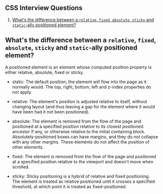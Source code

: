 ## CSS Interview Questions

1. [What's the difference between a `relative`, `fixed`, `absolute`, `sticky` and `static`-ally positioned element?](#whats-the-difference-between-a-relative-fixed-absolute-sticky-and-static-ally-positioned-element)



## What's the difference between a `relative`, `fixed`, `absolute`, `sticky` and `static`-ally positioned element?

A positioned element is an element whose computed position property is either relative, absolute, fixed or sticky.

- static: The default position; the element will flow into the page as it normally would. The top, right, bottom, left and z-index properties do not apply.

- relative: The element's position is adjusted relative to itself, without changing layout (and thus leaving a gap for the element where it would have been had it not been positioned).

- absolute: The element is removed from the flow of the page and positioned at a specified position relative to its closest positioned ancestor if any, or otherwise relative to the initial containing block. Absolutely-positioned boxes can have margins, and they do not collapse with any other margins. These elements do not affect the position of other elements.

- fixed: The element is removed from the flow of the page and positioned at a specified position relative to the viewport and doesn't move when scrolled.

- sticky: Sticky positioning is a hybrid of relative and fixed positioning. The element is treated as relative positioned until it crosses a specified threshold, at which point it is treated as fixed-positioned.
